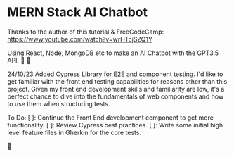 
# MERN Stack AI Chatbot
Thanks to the author of this tutorial & FreeCodeCamp:
https://www.youtube.com/watch?v=wrHTcjSZQ1Y


Using React, Node, MongoDB etc to make an AI Chatbot with the GPT3.5 API. 🙏 🙌

24/10/23 Added Cypress Library for E2E and component testing.
I'd like to get familiar with the front end testing capabilities for reasons other than this project.
Given my front end development skills and familiarity are low, it's a perfect chance to dive into the
fundamentals of web components and how to use them when structuring tests.

To Do:
[ ]:  Continue the Front End development component to get more functionality.
[ ]:  Review Cypress best practices.
[ ]:  Write some initial high level feature files in Gherkin for the core tests. 

👋   

